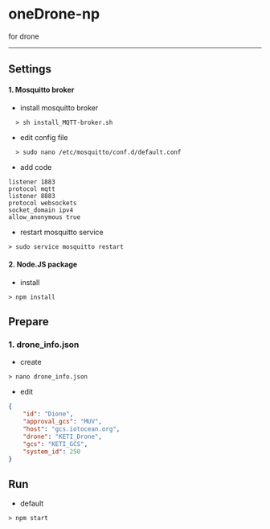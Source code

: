 # oneDrone-np

for drone
***

## Settings
#### 1. Mosquitto broker
- install mosquitto broker
```shell
  > sh install_MQTT-broker.sh
```
- edit config file
```shell
  > sudo nano /etc/mosquitto/conf.d/default.conf
```
- add code
```
listener 1883
protocol mqtt
listener 8883
protocol websockets
socket_domain ipv4
allow_anonymous true
```
- restart mosquitto service
```shell
> sudo service mosquitto restart
```

#### 2. Node.JS package
- install
```shell
> npm install
```

## Prepare
### 1. drone_info.json
- create
```shell
> nano drone_info.json
```
- edit
```json
{
    "id": "Dione",
    "approval_gcs": "MUV",
    "host": "gcs.iotocean.org",
    "drone": "KETI_Drone",
    "gcs": "KETI_GCS",
    "system_id": 250
}
```

## Run
- default
```shell
> npm start
```
